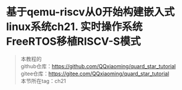 # 基于qemu-riscv从0开始构建嵌入式linux系统ch21. 实时操作系统FreeRTOS移植RISCV-S模式

> 本教程的<br>github仓库：https://github.com/QQxiaoming/quard_star_tutorial<br>gitee仓库：https://gitee.com/QQxiaoming/quard_star_tutorial<br>本节所在tag：ch21